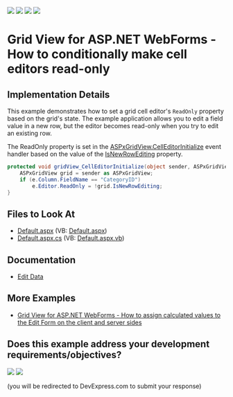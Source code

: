 <!-- default badges list -->
![](https://img.shields.io/endpoint?url=https://codecentral.devexpress.com/api/v1/VersionRange/128535020/22.1.4%2B)
[![](https://img.shields.io/badge/Open_in_DevExpress_Support_Center-FF7200?style=flat-square&logo=DevExpress&logoColor=white)](https://supportcenter.devexpress.com/ticket/details/E5116)
[![](https://img.shields.io/badge/📖_How_to_use_DevExpress_Examples-e9f6fc?style=flat-square)](https://docs.devexpress.com/GeneralInformation/403183)
[![](https://img.shields.io/badge/💬_Leave_Feedback-feecdd?style=flat-square)](#does-this-example-address-your-development-requirementsobjectives)
<!-- default badges end -->
# Grid View for ASP.NET WebForms - How to conditionally make cell editors read-only

## Implementation Details

This example demonstrates how to set a grid cell editor's `ReadOnly` property based on the grid's state. The example application allows you to edit a field value in a new row, but the editor becomes read-only when you try to edit an existing row.

The ReadOnly property is set in the [ASPxGridView.CellEditorInitialize](http://documentation.devexpress.com/#AspNet/DevExpressWebASPxGridViewASPxGridView_CellEditorInitializetopic) event handler based on the value of the [IsNewRowEditing](https://docs.devexpress.com/AspNet/DevExpress.Web.ASPxGridView.IsNewRowEditing) property.

```cs
protected void gridView_CellEditorInitialize(object sender, ASPxGridViewEditorEventArgs e) {
	ASPxGridView grid = sender as ASPxGridView;
	if (e.Column.FieldName == "CategoryID")
		e.Editor.ReadOnly = !grid.IsNewRowEditing;
}
```

## Files to Look At

- [Default.aspx](./CS/Solution/Default.aspx) (VB: [Default.aspx](./VB/Solution/Default.aspx))
- [Default.aspx.cs](./CS/Solution/Default.aspx.cs) (VB: [Default.aspx.vb](./VB/Solution/Default.aspx.vb))

## Documentation

- [Edit Data](https://docs.devexpress.com/AspNet/3712/components/grid-view/concepts/edit-data)

## More Examples

- [Grid View for ASP.NET WebForms - How to assign calculated values to the Edit Form on the client and server sides](https://github.com/DevExpress-Examples/aspxgridview-set-edit-form-values)
<!-- feedback -->
## Does this example address your development requirements/objectives?

[<img src="https://www.devexpress.com/support/examples/i/yes-button.svg"/>](https://www.devexpress.com/support/examples/survey.xml?utm_source=github&utm_campaign=asp-net-web-forms-grid-editor-readonly-based-on-grid-state&~~~was_helpful=yes) [<img src="https://www.devexpress.com/support/examples/i/no-button.svg"/>](https://www.devexpress.com/support/examples/survey.xml?utm_source=github&utm_campaign=asp-net-web-forms-grid-editor-readonly-based-on-grid-state&~~~was_helpful=no)

(you will be redirected to DevExpress.com to submit your response)
<!-- feedback end -->
